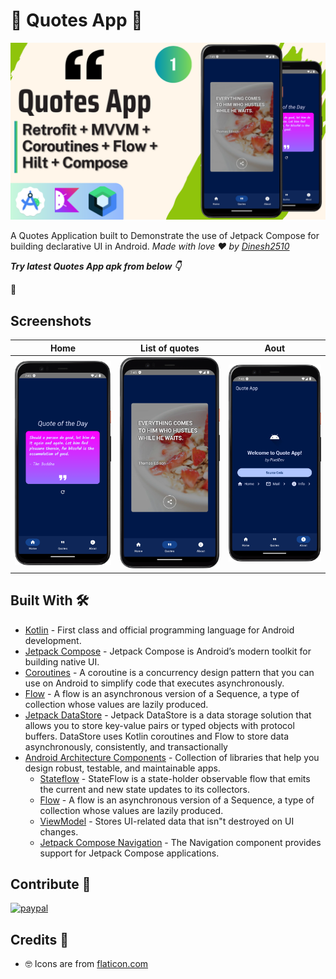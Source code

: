 

# 💭 Quotes App 💭
<img src="https://github.com/Dinesh2510/Quotes-App-using-Jetpack-Compose/blob/master/youtube%20thumbnail%20(3).png?raw=true" width="750">


A Quotes Application built to Demonstrate the use of Jetpack Compose for building declarative UI in
Android. *Made with love ❤️ by [Dinesh2510](https://github.com/Dinesh2510)*

***Try latest Quotes App apk from below 👇***

📱

## Screenshots
| Home  | List of quotes | Aout |
| ------------- | ------------- |  ------------- |
| [![IMAGE](https://github.com/Dinesh2510/Quotes-App-using-Jetpack-Compose/blob/master/Screenshot_20240621_194514.png)](https://www.youtube.com/watch?v=sklPpTf7Yj8)  |  [![IMAGE](https://github.com/Dinesh2510/Quotes-App-using-Jetpack-Compose/blob/master/Screenshot_20240621_194545.png)](https://www.youtube.com/watch?v=sklPpTf7Yj8)  |   [![IMAGE](https://github.com/Dinesh2510/Quotes-App-using-Jetpack-Compose/blob/master/Screenshot_20240621_194555.png)](https://www.youtube.com/watch?v=sklPpTf7Yj8)|

## Built With 🛠

- [Kotlin](https://kotlinlang.org/) - First class and official programming language for Android
  development.
- [Jetpack Compose](https://developer.android.com/jetpack/compose) - Jetpack Compose is Android’s
  modern toolkit for building native UI.
- [Coroutines](https://kotlinlang.org/docs/reference/coroutines-overview.html) - A coroutine is a
  concurrency design pattern that you can use on Android to simplify code that executes
  asynchronously.
- [Flow](https://kotlinlang.org/docs/reference/coroutines/flow.html) - A flow is an asynchronous
  version of a Sequence, a type of collection whose values are lazily produced.
- [Jetpack DataStore](https://developer.android.com/topic/libraries/architecture/datastore) -
  Jetpack DataStore is a data storage solution that allows you to store key-value pairs or typed
  objects with protocol buffers. DataStore uses Kotlin coroutines and Flow to store data
  asynchronously, consistently, and transactionally
- [Android Architecture Components](https://developer.android.com/topic/libraries/architecture) -
  Collection of libraries that help you design robust, testable, and maintainable apps.
  - [Stateflow](https://developer.android.com/kotlin/flow/stateflow-and-sharedflow) - StateFlow is a
    state-holder observable flow that emits the current and new state updates to its collectors.
  - [Flow](https://kotlinlang.org/docs/reference/coroutines/flow.html) - A flow is an asynchronous
    version of a Sequence, a type of collection whose values are lazily produced.
  - [ViewModel](https://developer.android.com/topic/libraries/architecture/viewmodel) - Stores
    UI-related data that isn"t destroyed on UI changes.
  - [Jetpack Compose Navigation](https://developer.android.com/jetpack/compose/navigation) - The
    Navigation component provides support for Jetpack Compose applications.



## Contribute 🤝
[![paypal](https://www.paypalobjects.com/en_US/i/btn/btn_donateCC_LG.gif)](https://www.paypal.com/paypalme/pixelDeviin)


## Credits 🤗

- 🤓 Icons are from [flaticon.com](https://flaticon.com)
